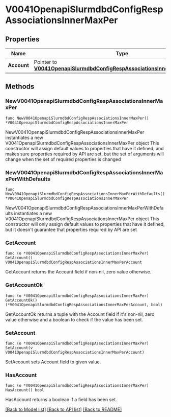 # V0041OpenapiSlurmdbdConfigRespAssociationsInnerMaxPer

## Properties

Name | Type | Description | Notes
------------ | ------------- | ------------- | -------------
**Account** | Pointer to [**V0041OpenapiSlurmdbdConfigRespAssociationsInnerMaxPerAccount**](V0041OpenapiSlurmdbdConfigRespAssociationsInnerMaxPerAccount.md) |  | [optional] 

## Methods

### NewV0041OpenapiSlurmdbdConfigRespAssociationsInnerMaxPer

`func NewV0041OpenapiSlurmdbdConfigRespAssociationsInnerMaxPer() *V0041OpenapiSlurmdbdConfigRespAssociationsInnerMaxPer`

NewV0041OpenapiSlurmdbdConfigRespAssociationsInnerMaxPer instantiates a new V0041OpenapiSlurmdbdConfigRespAssociationsInnerMaxPer object
This constructor will assign default values to properties that have it defined,
and makes sure properties required by API are set, but the set of arguments
will change when the set of required properties is changed

### NewV0041OpenapiSlurmdbdConfigRespAssociationsInnerMaxPerWithDefaults

`func NewV0041OpenapiSlurmdbdConfigRespAssociationsInnerMaxPerWithDefaults() *V0041OpenapiSlurmdbdConfigRespAssociationsInnerMaxPer`

NewV0041OpenapiSlurmdbdConfigRespAssociationsInnerMaxPerWithDefaults instantiates a new V0041OpenapiSlurmdbdConfigRespAssociationsInnerMaxPer object
This constructor will only assign default values to properties that have it defined,
but it doesn't guarantee that properties required by API are set

### GetAccount

`func (o *V0041OpenapiSlurmdbdConfigRespAssociationsInnerMaxPer) GetAccount() V0041OpenapiSlurmdbdConfigRespAssociationsInnerMaxPerAccount`

GetAccount returns the Account field if non-nil, zero value otherwise.

### GetAccountOk

`func (o *V0041OpenapiSlurmdbdConfigRespAssociationsInnerMaxPer) GetAccountOk() (*V0041OpenapiSlurmdbdConfigRespAssociationsInnerMaxPerAccount, bool)`

GetAccountOk returns a tuple with the Account field if it's non-nil, zero value otherwise
and a boolean to check if the value has been set.

### SetAccount

`func (o *V0041OpenapiSlurmdbdConfigRespAssociationsInnerMaxPer) SetAccount(v V0041OpenapiSlurmdbdConfigRespAssociationsInnerMaxPerAccount)`

SetAccount sets Account field to given value.

### HasAccount

`func (o *V0041OpenapiSlurmdbdConfigRespAssociationsInnerMaxPer) HasAccount() bool`

HasAccount returns a boolean if a field has been set.


[[Back to Model list]](../README.md#documentation-for-models) [[Back to API list]](../README.md#documentation-for-api-endpoints) [[Back to README]](../README.md)


